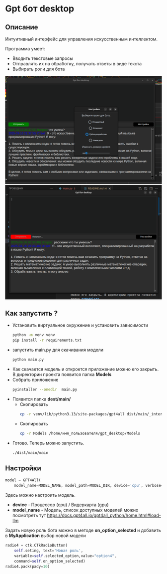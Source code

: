 # Gpt бот desktop
## Описание
Интуитивный интерфейс для управления искусственным интеллектом.

Программа умеет:

* Вводить текстовые запросы
* Отправлять их на обработку, получать ответы в виде текста
* Выбирать роли для бота

![Image promo](promo.png)
![Image promo](promo2.png)

## Как запустить ?
- Установить виртуальное окружение и установить зависимости
    ```bash
    python -m venv venv
    pip install -r requirements.txt
    ```
- запустить main.py для скачивания модели
    ```bash
    python main.py
    ```
- Как скачается модель и откроется приложение можно его закрыть. В директории проекта появится папка **Models**
- Собрать приложение
    ```bash
    pyinstaller --onedir  main.py
    ```
- Появится папка **dest/main/**
    - Скопировать
        ```bash
        cp -r venv/lib/python3.13/site-packages/gpt4all dist/main/_internal
        ```
    - Скопировать
        ```bash
        cp -r Models /home/имя_пользователя/gpt_desktop/Models
        ```
- Готово. Теперь можно запустить.
    ```bash
    ./dist/main/main 
    ```

## Настройки

```python
model = GPT4All(
    model_name=MODEL_NAME, model_path=MODEL_DIR, device='cpu', verbose=False)
```
Здесь можно настроить модель.
- **device** - Процессор (cpu) / Видеркарта (gpu)
- **model_name** - Модель, список доступных моделей можно посмотреть тут https://docs.gpt4all.io/gpt4all_python/home.html#load-llm

Задать новую роль бота можно в методе **on_option_selected** и добавить в **MyApplication** выбор новой модели
```python
radio4 = ctk.CTkRadioButton(
    self.seting, text='Новая роль',
    variable=self.selected_option,value="option4",
    command=self.on_option_selected)
radio4.pack(pady=10)
```
